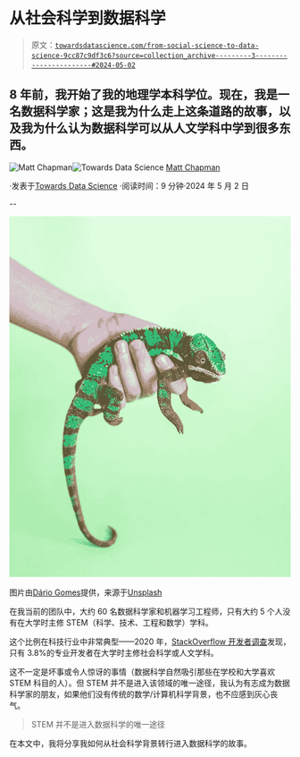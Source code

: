 # 从社会科学到数据科学

> 原文：[`towardsdatascience.com/from-social-science-to-data-science-9cc87c9df3c6?source=collection_archive---------3-----------------------#2024-05-02`](https://towardsdatascience.com/from-social-science-to-data-science-9cc87c9df3c6?source=collection_archive---------3-----------------------#2024-05-02)

## 8 年前，我开始了我的地理学本科学位。现在，我是一名数据科学家；这是我为什么走上这条道路的故事，以及我为什么认为数据科学可以从人文学科中学到很多东西。

[](https://medium.com/@mattchapmanmsc?source=post_page---byline--9cc87c9df3c6--------------------------------)![Matt Chapman](https://medium.com/@mattchapmanmsc?source=post_page---byline--9cc87c9df3c6--------------------------------)[](https://towardsdatascience.com/?source=post_page---byline--9cc87c9df3c6--------------------------------)![Towards Data Science](https://towardsdatascience.com/?source=post_page---byline--9cc87c9df3c6--------------------------------) [Matt Chapman](https://medium.com/@mattchapmanmsc?source=post_page---byline--9cc87c9df3c6--------------------------------)

·发表于[Towards Data Science](https://towardsdatascience.com/?source=post_page---byline--9cc87c9df3c6--------------------------------) ·阅读时间：9 分钟·2024 年 5 月 2 日

--

![](img/70c57a3b081ee75cfe4c6ae6f0d0164d.png)

图片由[Dário Gomes](https://unsplash.com/@disfordario)提供，来源于[Unsplash](https://unsplash.com/photos/green-and-brown-lizard-on-green-background-YylwH0qWMz4)

在我当前的团队中，大约 60 名数据科学家和机器学习工程师，只有大约 5 个人没有在大学时主修 STEM（科学、技术、工程和数学）学科。

这个比例在科技行业中非常典型——2020 年，[StackOverflow 开发者调查](https://survey.stackoverflow.co/2020#developer-profile-undergraduate-major)发现，只有 3.8%的专业开发者在大学时主修社会科学或人文学科。

这不一定是坏事或令人惊讶的事情（数据科学自然吸引那些在学校和大学喜欢 STEM 科目的人）。但 STEM 并不是进入该领域的唯一途径，我认为有志成为数据科学家的朋友，如果他们没有传统的数学/计算机科学背景，也不应感到灰心丧气。

> STEM 并不是进入数据科学的唯一途径

在本文中，我将分享我如何从社会科学背景转行进入数据科学的故事。
